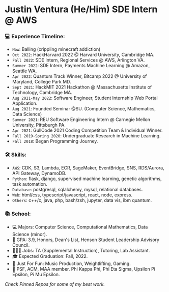 # Justin Ventura (He/Him) SDE Intern @ AWS

### 💻 Experience Timeline:
- `Now`: Balling (crippling minecraft addiction)
- `Oct 2022`: HackHarvard 2022 @ Harvard University, Cambridge MA.
- `Fall 2022`: SDE Intern, Regional Services @ AWS, Arlington VA.
- `Summer 2022`: SDE Intern, Payments Machine Learning @ Amazon, Seattle WA.
- `Apr 2022`: Quantum Track Winner, Bitcamp 2022 @ University of Maryland, College Park MD.
- `Sept 2021`: HackMIT 2021 Hackathon @ Massachusetts Institute of Technology, Cambridge MA.
- `Aug 2021-May 2022`: Software Engineer, Student Internship Web Portal Application.
- `Aug 2021`: Founded Seminar @SU. (Computer Science, Mathematics, Data Science)
- `Summer 2021`: REU Software Engineering Intern @ Carnegie Mellon University, Pittsburgh PA.
- `Apr 2021`: GullCode 2021 Coding Competition Team & Individual Winner.
- `Fall 2019-Spring 2020`: Undergraduate Research in Machine Learning.
- `Fall 2018`: Began Programming Journey.

### 🛠 Skills:
- `AWS`: CDK, S3, Lambda, ECR, SageMaker, EventBridge, SNS, RDS/Aurora, API Gateway, DynamoDB.
- `Python`: flask, django, supervised machine learning, genetic algorithms, task automation.
- `Database`: postgresql, sqlalchemy, mysql, relational databases.
- `Web`: html/css, typescript/javascript, react, node, express.
- `Others`: c++/c, java, php, bash/zsh, jupyter, data vis, ibm quantum.

### 📚 School:

- 💻 Majors: Computer Science, Computational Mathematics, Data Science (minor).
- 🧠 GPA: 3.9, Honors, Dean's List, Henson Student Leadership Advisory Council.
- 👨🏻‍💻 Jobs: TA (Supplemental Instruction), Tutoring, Lab Assistant.
- 🎓 Expected Graduation: Fall, 2022.
- 🤩 Just For Fun: Music Production, Weightlifting, Gaming.
- 🎩 PSF, ACM, MAA member.  Phi Kappa Phi, Phi Eta Sigma, Upsilon Pi Epsilon, Pi Mu Epsilon.

*Check Pinned Repos for some of my best work.*
